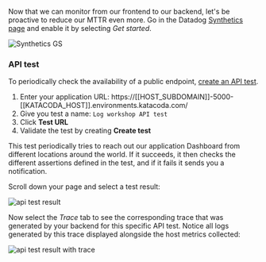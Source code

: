 Now that we can monitor from our frontend to our backend, let's be proactive to reduce our MTTR even more. Go in the Datadog [Synthetics page](https://app.datadoghq.com/synthetics/list) and enable it by selecting *Get started*.

![Synthetics GS](https://raw.githubusercontent.com/l0k0ms/workshops/master/log-workshop-2/images/synthetics_get_started.png)

### API test

To periodically check the availability of a public endpoint, [create an API test](https://app.datadoghq.com/synthetics/create).

1. Enter your application URL: https://[[HOST_SUBDOMAIN]]-5000-[[KATACODA_HOST]].environments.katacoda.com/
2. Give you test a name: `Log workshop API test`
2. Click **Test URL**
3. Validate the test by creating **Create test**

This test periodically tries to reach out our application Dashboard from different locations around the world. If it succeeds, it then checks the different assertions defined in the test, and if it fails it sends you a notification.

Scroll down your page and select a test result:

![api test result](https://raw.githubusercontent.com/l0k0ms/workshops/master/log-workshop-2/images/api_test_result.png)

Now select the _Trace_ tab to see the corresponding trace that was generated by your backend for this specific API test. Notice all logs generated by this trace displayed alongside the host metrics collected:

![api test result with trace](https://raw.githubusercontent.com/l0k0ms/workshops/master/log-workshop-2/images/api_test_result_with_traces.png)
